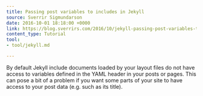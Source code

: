 ```yaml
---
title: Passing post variables to includes in Jekyll
source: Sverrir Sigmundarson
date: 2016-10-01 18:18:00 +0000
link: https://blog.sverrirs.com/2016/10/jekyll-passing-post-variables-to-includes.html
content_type: Tutorial
tool:
- tool/jekyll.md

---
```

By default Jekyll include documents loaded by your layout files do not have access to variables defined in the YAML header in your posts or pages. This can pose a bit of a problem if you want some parts of your site to have access to your post data (e.g. such as its title).
